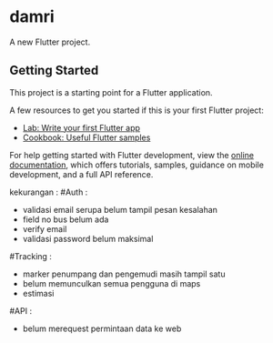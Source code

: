 # damri

A new Flutter project.

## Getting Started

This project is a starting point for a Flutter application.

A few resources to get you started if this is your first Flutter project:

- [Lab: Write your first Flutter app](https://docs.flutter.dev/get-started/codelab)
- [Cookbook: Useful Flutter samples](https://docs.flutter.dev/cookbook)

For help getting started with Flutter development, view the
[online documentation](https://docs.flutter.dev/), which offers tutorials,
samples, guidance on mobile development, and a full API reference.

kekurangan :
#Auth :
- validasi email serupa belum tampil pesan kesalahan
- field no bus belum ada
- verify email
- validasi password belum maksimal 

#Tracking :
- marker penumpang dan pengemudi masih tampil satu 
- belum memunculkan semua pengguna di maps 
- estimasi 

#API :
- belum merequest permintaan data ke web

